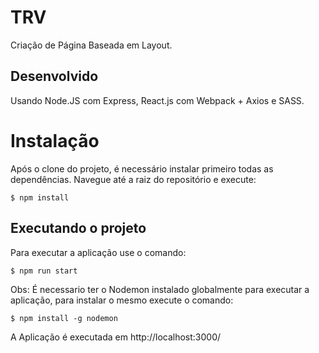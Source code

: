 # TRV
Criação de Página Baseada em Layout.

## Desenvolvido
Usando Node.JS com Express, React.js com Webpack + Axios e SASS.

# Instalação
Após o clone do projeto, é necessário instalar primeiro todas as dependências.
Navegue até a raiz do repositório e execute:

    $ npm install

## Executando o projeto
Para executar a aplicação use o comando:

    $ npm run start

Obs: É necessario ter o Nodemon instalado globalmente para executar a aplicação, para instalar o mesmo execute o comando:

    $ npm install -g nodemon

A Aplicação é executada em http://localhost:3000/
